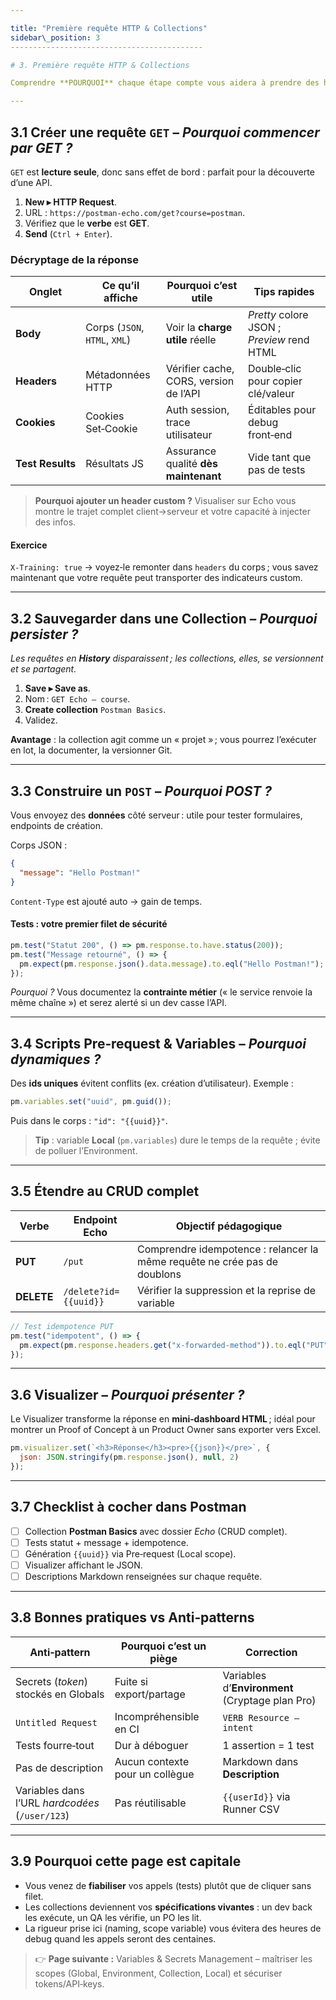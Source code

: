 ```yaml
---

title: "Première requête HTTP & Collections"
sidebar\_position: 3
-------------------------------------------

# 3. Première requête HTTP & Collections

Comprendre **POURQUOI** chaque étape compte vous aidera à prendre des habitudes solides dès le départ. Ce chapitre illustre les opérations CRUD de base et, surtout, explique la raison d’être de chaque action.

---
```


## 3.1 Créer une requête `GET` – *Pourquoi commencer par GET ?*

`GET` est **lecture seule**, donc sans effet de bord : parfait pour la découverte d’une API.

1. **New ▸ HTTP Request**.
2. URL : `https://postman-echo.com/get?course=postman`.
3. Vérifiez que le **verbe** est **GET**.
4. **Send** (`Ctrl + Enter`).

### Décryptage de la réponse

| Onglet           | Ce qu’il affiche              | Pourquoi c’est utile                   | Tips rapides                               |
| ---------------- | ----------------------------- | -------------------------------------- | ------------------------------------------ |
| **Body**         | Corps (`JSON`, `HTML`, `XML`) | Voir la **charge utile** réelle        | *Pretty* colore JSON ; *Preview* rend HTML |
| **Headers**      | Métadonnées HTTP              | Vérifier cache, CORS, version de l’API | Double‑clic pour copier clé/valeur         |
| **Cookies**      | Cookies Set‑Cookie            | Auth session, trace utilisateur        | Éditables pour debug front‑end             |
| **Test Results** | Résultats JS                  | Assurance qualité **dès maintenant**   | Vide tant que pas de tests                 |

> **Pourquoi ajouter un header custom ?** Visualiser sur Echo vous montre le trajet complet client→serveur et votre capacité à injecter des infos.

#### Exercice

`X‑Training: true` → voyez‑le remonter dans `headers` du corps ; vous savez maintenant que votre requête peut transporter des indicateurs custom.

---

## 3.2 Sauvegarder dans une Collection – *Pourquoi persister ?*

*Les requêtes en **History** disparaissent ; les collections, elles, se versionnent et se partagent.*

1. **Save ▸ Save as**.
2. Nom : `GET Echo – course`.
3. **Create collection** `Postman Basics`.
4. Validez.

**Avantage** : la collection agit comme un « projet » ; vous pourrez l’exécuter en lot, la documenter, la versionner Git.

---

## 3.3 Construire un `POST` – *Pourquoi POST ?*

Vous envoyez des **données** côté serveur : utile pour tester formulaires, endpoints de création.

Corps JSON :

```json
{
  "message": "Hello Postman!"
}
```

`Content‑Type` est ajouté auto → gain de temps.

#### Tests : votre premier filet de sécurité

```js
pm.test("Statut 200", () => pm.response.to.have.status(200));
pm.test("Message retourné", () => {
  pm.expect(pm.response.json().data.message).to.eql("Hello Postman!");
});
```

*Pourquoi ?* Vous documentez la **contrainte métier** (« le service renvoie la même chaîne ») et serez alerté si un dev casse l’API.

---

## 3.4 Scripts Pre‑request & Variables – *Pourquoi dynamiques ?*

Des **ids uniques** évitent conflits (ex. création d’utilisateur). Exemple :

```js
pm.variables.set("uuid", pm.guid());
```

Puis dans le corps : `"id": "{{uuid}}"`.

> **Tip** : variable **Local** (`pm.variables`) dure le temps de la requête ; évite de polluer l’Environment.

---

## 3.5 Étendre au CRUD complet

| Verbe      | Endpoint Echo         | Objectif pédagogique                                                      |
| ---------- | --------------------- | ------------------------------------------------------------------------- |
| **PUT**    | `/put`                | Comprendre idempotence : relancer la même requête ne crée pas de doublons |
| **DELETE** | `/delete?id={{uuid}}` | Vérifier la suppression et la reprise de variable                         |

```js
// Test idempotence PUT
pm.test("idempotent", () => {
  pm.expect(pm.response.headers.get("x-forwarded-method")).to.eql("PUT");
});
```

---

## 3.6 Visualizer – *Pourquoi présenter ?*

Le Visualizer transforme la réponse en **mini‑dashboard HTML** ; idéal pour montrer un Proof of Concept à un Product Owner sans exporter vers Excel.

```js
pm.visualizer.set(`<h3>Réponse</h3><pre>{{json}}</pre>`, {
  json: JSON.stringify(pm.response.json(), null, 2)
});
```

---

## 3.7 Checklist à cocher dans Postman

* [ ] Collection **Postman Basics** avec dossier *Echo* (CRUD complet).
* [ ] Tests statut + message + idempotence.
* [ ] Génération `{{uuid}}` via Pre‑request (Local scope).
* [ ] Visualizer affichant le JSON.
* [ ] Descriptions Markdown renseignées sur chaque requête.

---

## 3.8 Bonnes pratiques vs Anti‑patterns

| Anti‑pattern                                    | Pourquoi c’est un piège         | Correction                                      |
| ----------------------------------------------- | ------------------------------- | ----------------------------------------------- |
| Secrets (*token*) stockés en Globals            | Fuite si export/partage         | Variables d’**Environment** (Cryptage plan Pro) |
| `Untitled Request`                              | Incompréhensible en CI          | `VERB Resource – intent`                        |
| Tests fourre‑tout                               | Dur à déboguer                  | 1 assertion = 1 test                            |
| Pas de description                              | Aucun contexte pour un collègue | Markdown dans **Description**                   |
| Variables dans l’URL *hardcodées* (`/user/123`) | Pas réutilisable                | `{{userId}}` via Runner CSV                     |

---

## 3.9 Pourquoi cette page est capitale

* Vous venez de **fiabiliser** vos appels (tests) plutôt que de cliquer sans filet.
* Les collections deviennent vos **spécifications vivantes** : un dev back les exécute, un QA les vérifie, un PO les lit.
* La rigueur prise ici (naming, scope variable) vous évitera des heures de debug quand les appels seront des centaines.

> 👉 **Page suivante :** Variables & Secrets Management – maîtriser les scopes (Global, Environment, Collection, Local) et sécuriser tokens/API‑keys.

